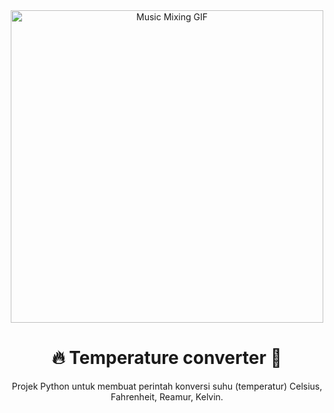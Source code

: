 <div align="center">
<img src="https://media.giphy.com/media/v1.Y2lkPTc5MGI3NjExM2ZicTlyYnFscmdkdXNydGg1azJwcjB1aHNjY2EydjU1NGk1eHB1dCZlcD12MV9pbnRlcm5hbF9naWZfYnlfaWQmY3Q9Zw/26BkP2y18j8Q1jY4g/giphy.gif" alt="Music Mixing GIF" width="500"/>
<h1>🔥 Temperature converter 🧊</h1>
<p>Projek Python untuk membuat perintah konversi suhu (temperatur) Celsius, Fahrenheit, Reamur, Kelvin.</p>
</div>